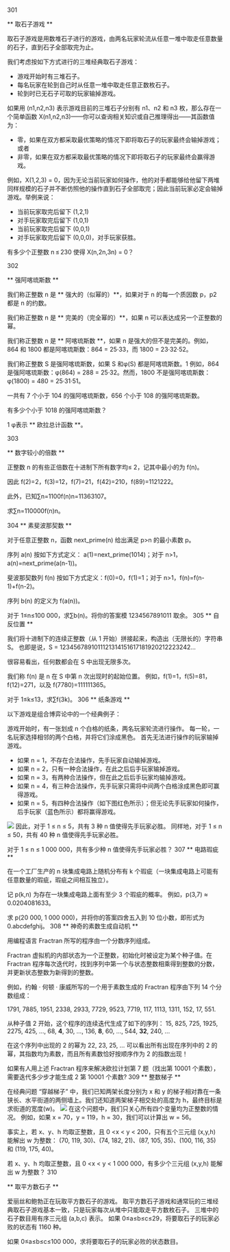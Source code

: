 301

** 取石子游戏 **

取石子游戏是用数堆石子进行的游戏，由两名玩家轮流从任意一堆中取走任意数量的石子，直到石子全部取完为止。

我们考虑按如下方式进行的三堆经典取石子游戏：

- 游戏开始时有三堆石子。
- 每名玩家在轮到自己时从任意一堆中取走任意正数枚石子。
- 轮到时已无石子可取的玩家输掉游戏。

如果用 (n1,n2,n3) 表示游戏目前的三堆石子分别有 n1、n2 和 n3 枚，那么存在一个简单函数 X(n1,n2,n3)——你可以查询相关知识或自己推理得出——其函数值为：

- 零，如果在双方都采取最优策略的情况下即将取石子的玩家最终会输掉游戏；或者
- 非零，如果在双方都采取最优策略的情况下即将取石子的玩家最终会赢得游戏。

例如，X(1,2,3) = 0，因为无论当前玩家如何操作，他的对手都能够给他留下两堆同样规模的石子并不断仿照他的操作直到石子全部取完；因此当前玩家必定会输掉游戏。举例来说：

- 当前玩家取完后留下 (1,2,1)
- 对手玩家取完后留下 (1,0,1)
- 当前玩家取完后留下 (0,0,1)
- 对手玩家取完后留下 (0,0,0)，对手玩家获胜。

有多少个正整数 n&thinsp;≤&thinsp;230 使得 X(n,2n,3n) = 0？

302

** 强阿喀琉斯数 **

我们称正整数 n 是 ** 强大的（似幂的）**，如果对于 n 的每一个质因数 p，p2 都是 n 的约数。

我们称正整数 n 是 ** 完美的（完全幂的）**，如果 n 可以表达成另一个正整数的幂。

我们称正整数 n 是 ** 阿喀琉斯数 **，如果 n 是强大的但不是完美的。例如，864 和 1800 都是阿喀琉斯数：864 = 25·33，而 1800 = 23·32·52。

我们称正整数 S 是强阿喀琉斯数，如果 S 和φ(S) 都是阿喀琉斯数。1
例如，864 是强阿喀琉斯数：φ(864) = 288 = 25·32。然而，1800 不是强阿喀琉斯数：φ(1800) = 480 = 25·31·51。

一共有 7 个小于 104 的强阿喀琉斯数，656 个小于 108 的强阿喀琉斯数。

有多少个小于 1018 的强阿喀琉斯数？

1 φ表示 ** 欧拉总计函数 **。

303


** 数字较小的倍数 **

正整数 n 的有些正倍数在十进制下所有数字均≤ 2，记其中最小的为 f(n)。

因此 f(2)=2，f(3)=12，f(7)=21，f(42)=210，f(89)=1121222。

此外，已知∑n=1100f(n)n=11363107。

求∑n=110000f(n)n。

304
** 素斐波那契数 **

对于任意正整数 n，函数 next_prime(n) 给出满足 p>n 的最小素数 p。

序列 a(n) 按如下方式定义：
a(1)=next_prime(1014)；对于 n>1，a(n)=next_prime(a(n-1))。

斐波那契数列 f(n) 按如下方式定义：f(0)=0，f(1)=1；对于 n>1，f(n)=f(n-1)+f(n-2)。

序列 b(n) 的定义为 f(a(n))。

对于 1≤n≤100 000，求∑b(n)。将你的答案模 1234567891011 取余。
305
** 自反位置 **

我们将十进制下的连续正整数（从 1 开始）拼接起来，构造出（无限长的）字符串 S。
也即是说，S = 1234567891011121314151617181920212223242…

很容易看出，任何数都会在 S 中出现无限多次。

我们称 f(n) 是 n 在 S 中第 n 次出现时的起始位置。
例如，f(1)=1，f(5)=81，f(12)=271，以及 f(7780)=111111365。

对于 1≤k≤13，求∑f(3k)。
306
** 纸条游戏 **

以下游戏是组合博弈论中的一个经典例子：

游戏开始时，有一张划成 n 个白格的纸条，两名玩家轮流进行操作。
每一轮，一名玩家选择相邻的两个白格，并将它们涂成黑色。
首先无法进行操作的玩家输掉游戏。

- 如果 n = 1，不存在合法操作，先手玩家自动输掉游戏。
- 如果 n = 2，只有一种合法操作，在此之后后手玩家输掉游戏。
- 如果 n = 3，有两种合法操作，但在此之后后手玩家均输掉游戏。
- 如果 n = 4，有三种合法操作，先手玩家只需将中间两个白格涂成黑色即可赢得游戏。
- 如果 n = 5，有四种合法操作（如下图红色所示）；但无论先手玩家如何操作，后手玩家（蓝色所示）都将赢得游戏。

![](https://projecteuler.net/project/images/p306_pstrip.gif)
因此，对于 1 ≤ n ≤ 5，共有 3 种 n 值使得先手玩家必胜。
同样地，对于 1 ≤ n ≤ 50，共有 40 种 n 值使得先手玩家必胜。

对于 1 ≤ n ≤ 1 000 000，共有多少种 n 值使得先手玩家必胜？
307
** 电路瑕疵 **

在一个工厂生产的 n 块集成电路上随机分布有 k 个瑕疵（一块集成电路上可能有任意数量的瑕疵，瑕疵之间相互独立）。

记 p(k,n) 为存在一块集成电路上面有至少 3 个瑕疵的概率。
例如，p(3,7) ≈ 0.0204081633。

求 p(20 000, 1 000 000)，并将你的答案四舍五入到 10 位小数，即形式为 0.abcdefghij。
308
** 神奇的素数生成自动机 **

用编程语言 Fractran 所写的程序由一个分数序列组成。

Fractran 虚拟机的内部状态为一个正整数，初始化时被设定为某个种子值。在 Fractran 程序每次迭代时，找到序列中第一个与状态整数相乘得到整数的分数，并更新状态整数为新得到的整数。

例如，约翰 · 何顿 · 康威所写的一个用于素数生成的 Fractran 程序由下列 14 个分数组成：

1791, 7885, 1951, 2338, 2933, 7729, 9523, 7719, 117, 1113, 1311, 152, 17, 551.

从种子值 2 开始，这个程序的连续迭代生成了如下的序列：
15, 825, 725, 1925, 2275, 425, …, 68, **4**, 30, …, 136, **8**, 60, …, 544, **32**, 240, …

在这个序列中出现的 2 的幂为 22, 23, 25, …
可以看出所有出现在序列中的 2 的幂，其指数均为素数，而且所有素数恰好按顺序作为 2 的指数出现！

如果有人用上述 Fractran 程序来解决欧拉计划第 7 题（找出第 10001 个素数），需要迭代多少步才能生成 2 第 10001 个素数?
309
** 整数梯子 **

在经典问题 “穿越梯子” 中，我们已知两架长度分别为 x 和 y 的梯子相对靠在一条狭长、水平街道的两侧墙上。我们还知道两架梯子相交处的高度为 h，最终目标是求街道的宽度(w)。
![](https://projecteuler.net/project/images/p309_ladders.gif)
在这个问题中，我们只关心所有四个变量均为正整数的情况。
例如，如果 x = 70，y = 119，h = 30，我们可以计算出 w = 56。

事实上，若 x、y、h 均取正整数，且 0 <x < y < 200，只有五个三元组 (x,y,h) 能解出 w 为整数：
(70, 119, 30)、(74, 182, 21)、(87, 105, 35)、(100, 116, 35) 和 (119, 175, 40)。

若 x、y、h 均取正整数，且 0 <x < y < 1 000 000，有多少个三元组 (x,y,h) 能解出 w 为整数？
310

** 取平方数石子 **

爱丽丝和鲍勃正在玩取平方数石子的游戏。
取平方数石子游戏和通常玩的三堆经典取石子游戏基本一致，只是玩家每次从堆中只能取走平方数枚石子。
三堆中的石子数目用有序三元组 (a,b,c) 表示。
如果 0≤a≤b≤c≤29，将要取石子的玩家必败的状态有 1160 种。

如果 0≤a≤b≤c≤100 000，求将要取石子的玩家必败的状态数目。
